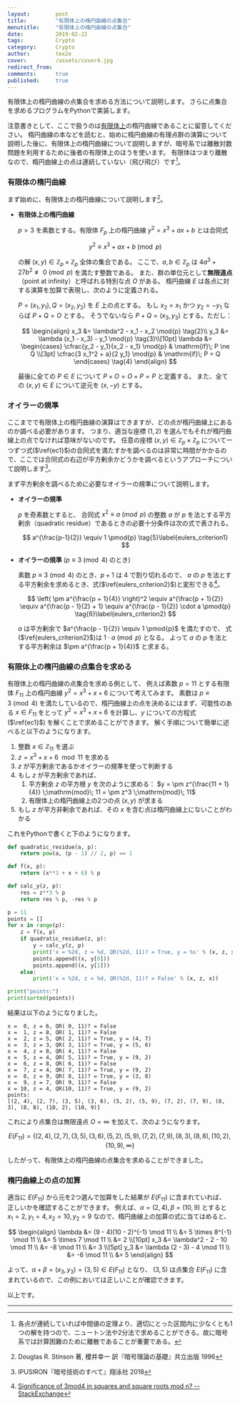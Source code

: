 ```yaml
---
layout:        post
title:         "有限体上の楕円曲線の点集合"
menutitle:     "有限体上の楕円曲線の点集合"
date:          2019-02-22
tags:          Crypto
category:      Crypto
author:        tex2e
cover:         /assets/cover4.jpg
redirect_from:
comments:      true
published:     true
---
```


有限体上の楕円曲線の点集合を求める方法について説明します。
さらに点集合を求めるプログラムをPythonで実装します。

注意書きとして、ここで扱うのは<u>有限体上</u>の楕円曲線であることに留意してください。
楕円曲線の本などを読むと、始めに楕円曲線の有理点群の演算について説明した後に、有限体上の楕円曲線について説明しますが、暗号系では離散対数問題を利用するために後者の有限体上のほうを使います。
有限体はつまり離散なので、楕円曲線上の点は連続していない（飛び飛び）です[^1]。


### 有限体の楕円曲線

まず始めに、有限体上の楕円曲線について説明します[^DRS]。

- **有限体上の楕円曲線**

    $p > 3$ を素数とする。有限体 $F_p$ 上の楕円曲線 $y^2 = x^3 + ax + b$ とは合同式

    $$
    y^2 \equiv x^3 + ax + b \pmod{p}
    \tag{1}\label{ec1}
    $$

    の解 $(x,y) \in \mathbb{Z}_p \times \mathbb{Z}_p$ 全体の集合である。
    ここで、$a,b \in \mathbb{Z}_p$ は $4a^3 + 27b^2 \not\equiv 0 \pmod{p}$ を満たす整数である。
    また、群の単位元として**無限遠点**（point at infinity）と呼ばれる特別な点 $O$ がある。
    楕円曲線 $E$ は各点に対する演算を加算で表現し、次のように定義される。

    $P = (x_1, y_1), Q = (x_2, y_2)$ を $E$ 上の点とする。
    もし $x_2 = x_1$ かつ $y_2 = -y_1$ ならば $P + Q = O$ とする。
    そうでないなら $P + Q = (x_3, y_3)$ とする。ただし：

    $$
    \begin{align}
      x_3 &= \lambda^2 - x_1 - x_2     \mod{p} \tag{2}\\
      y_3 &= \lambda (x_1 - x_3) - y_1 \mod{p} \tag{3}\\[10pt]
      \lambda &= \begin{cases}
        \cfrac{y_2 - y_1}{x_2 - x_1} \mod{p} & \mathrm{if}\; P \ne Q \\[3pt]
        \cfrac{3 x_1^2 + a}{2 y_1}   \mod{p} & \mathrm{if}\; P = Q
      \end{cases}
      \tag{4}
    \end{align}
    $$

    最後に全ての $P \in E$ について $P + O = O + P = P$ と定義する。
    また、全ての $(x,y) \in E$ について逆元を $(x,-y)$ とする。


### オイラーの規準

ここまでで有限体上の楕円曲線の演算はできますが、どの点が楕円曲線上にあるのか調べる必要があります。
つまり、適当な座標 $(1,2)$ を選んでもそれが楕円曲線上の点でなければ意味がないのです。
任意の座標 $(x, y) \in \mathbb{Z}_p \times \mathbb{Z}_p$ について一つずつ式($\ref{ec1}$)の合同式を満たすかを調べるのは非常に時間がかかるので、ここでは合同式の右辺が平方剰余かどうかを調べるというアプローチについて説明します[^IPUSIRON]。

まず平方剰余を調べるために必要なオイラーの規準について説明します。

- **オイラーの規準**

    $p$ を奇素数とすると、
    合同式 $x^2 \equiv a \pmod{p}$ の整数 $a$ が $p$ を法とする平方剰余（quadratic residue）であるときの必要十分条件は次の式で表される。

    $$
    a^{\frac{p-1}{2}} \equiv 1 \pmod{p}
    \tag{5}\label{eulers_criterion1}
    $$

- **オイラーの規準** ($p \equiv 3 \pmod{4}$ のとき)

    素数 $p \equiv 3 \pmod{4}$ のとき、$p+1$ は 4 で割り切れるので、
    $a$ の $p$ を法とする平方剰余を求めるとき、式($\ref{eulers_criterion2}$)と変形できる[^3mod4]。

    $$
    \left( \pm a^{\frac{p + 1}{4}} \right)^2
    \equiv a^{\frac{p + 1}{2}}
    \equiv a^{\frac{p - 1}{2} + 1}
    \equiv a^{\frac{p - 1}{2}} \cdot a \pmod{p}
    \tag{6}\label{eulers_criterion2}
    $$

    $a$ は平方剰余で $a^{\frac{p - 1}{2}} \equiv 1 \pmod{p}$ を満たすので、
    式($\ref{eulers_criterion2}$)は $1 \cdot a \pmod{p}$ となる。
    よって $a$ の $p$ を法とする平方剰余は $\pm a^{\frac{p + 1}{4}}$ と求まる。


### 有限体上の楕円曲線の点集合を求める

有限体上の楕円曲線の点集合を求める例として、
例えば素数 $p = 11$ とする有限体 $F_{11}$ 上の楕円曲線 $y^2 = x^3 + x + 6$ について考えてみます。
素数は $p \equiv 3 \pmod{4}$ を満たしているので、楕円曲線上の点を決めるにはまず、可能性のある $x \in F_{11}$ をとって $y^2 = x^3 + x + 6$ を計算し、$y$ についての方程式 ($\ref{ec1}$) を解くことで求めることができます。
解く手順について簡単に述べると以下のようになります。

1. 整数 $x \in \mathbb{Z}_{11}$ を選ぶ
2. $z = x^3 + x + 6 \mod{11}$ を求める
3. $z$ が平方剰余であるかオイラーの規準を使って判断する
4. もし $z$ が平方剰余であれば、
    1. 平方剰余 $z$ の平方根 $y$ を次のように求める：
        $y = \pm z^{\frac{11 + 1}{4}} \;\mathrm{mod}\; 11 = \pm z^3 \;\mathrm{mod}\; 11$
    2. 有限体上の楕円曲線上の2つの点 $(x, y)$ が求まる
4. もし $z$ が平方非剰余であれば、その $x$ を含む点は楕円曲線上にないことがわかる

これをPythonで書くと下のようになります。

```python
def quadratic_residue(a, p):
    return pow(a, (p - 1) // 2, p) == 1

def f(x, p):
    return (x**3 + x + 6) % p

def calc_y(z, p):
    res = z**3 % p
    return res % p, -res % p

p = 11
points = []
for x in range(p):
    z = f(x, p)
    if quadratic_residue(z, p):
        y = calc_y(z, p)
        print('x = %2d, z = %d, QR(%2d, 11)? = True, y = %s' % (x, z, x, y))
        points.append((x, y[0]))
        points.append((x, y[1]))
    else:
        print('x = %2d, z = %d, QR(%2d, 11)? = False' % (x, z, x))

print("points:")
print(sorted(points))
```

結果は以下のようになりました。

```
x =  0, z = 6, QR( 0, 11)? = False
x =  1, z = 8, QR( 1, 11)? = False
x =  2, z = 5, QR( 2, 11)? = True, y = (4, 7)
x =  3, z = 3, QR( 3, 11)? = True, y = (5, 6)
x =  4, z = 8, QR( 4, 11)? = False
x =  5, z = 4, QR( 5, 11)? = True, y = (9, 2)
x =  6, z = 8, QR( 6, 11)? = False
x =  7, z = 4, QR( 7, 11)? = True, y = (9, 2)
x =  8, z = 9, QR( 8, 11)? = True, y = (3, 8)
x =  9, z = 7, QR( 9, 11)? = False
x = 10, z = 4, QR(10, 11)? = True, y = (9, 2)
points:
[(2, 4), (2, 7), (3, 5), (3, 6), (5, 2), (5, 9), (7, 2), (7, 9), (8, 3), (8, 8), (10, 2), (10, 9)]
```

これにより点集合は無限遠点 $O = \infty$ を加えて、次のようになります。

$$
E(F_{11}) = \{(2,4), (2,7), (3,5), (3,6), (5,2), (5,9), (7,2), (7,9), (8,3), (8,8), (10,2), (10,9), \infty\}
$$

したがって、有限体上の楕円曲線の点集合を求めることができました。


### 楕円曲線上の点の加算

適当に $E(F_{11})$ から元を2つ選んで加算をした結果が $E(F_{11})$ に含まれていれば、
正しいかを確認することができます。
例えば、$\alpha = (2,4),\, \beta = (10,9)$ とすると
$x_1 = 2,\, y_1 = 4,\, x_2 = 10,\, y_2 = 9$ なので、楕円曲線上の加算の式に当てはめると、

$$
\begin{align}
  \lambda &= (9 - 4)(10 - 2)^{-1} \mod 11 \\
          &= 5 \times 8^{-1} \mod 11 \\
          &= 5 \times 7 \mod 11 \\
          &= 2 \\[10pt]
  x_3 &= \lambda^2 - 2 - 10 \mod 11 \\
      &= -8 \mod 11 \\
      &= 3 \\[5pt]
  y_3 &= \lambda (2 - 3) - 4 \mod 11 \\
      &= -6 \mod 11 \\
      &= 5
\end{align}
$$

よって、$\alpha + \beta = (x_3, y_3) = (3, 5) \in E(F_{11})$ となり、
$(3,5)$ は点集合 $E(F_{11})$ に含まれているので、この例においては正しいことが確認できます。

以上です。

-----

[^1]: 各点が連続していれば中間値の定理より、適切にとった区間内に少なくとも1つの解を持つので、ニュートン法や2分法で求めることができる。故に暗号系では計算困難のために離散であることが重要である。
[^DRS]: Douglas R. Stinson 著, 櫻井幸一 訳『暗号理論の基礎』共立出版 1996
[^IPUSIRON]: IPUSIRON『暗号技術のすべて』翔泳社 2018
[^Legendre]: [Legendre symbol -- Wikipedia](https://en.wikipedia.org/wiki/Legendre_symbol)
[^3mod4]: [Significance of 3mod4 in squares and square roots mod n? -- StackExchange](https://crypto.stackexchange.com/questions/20993/significance-of-3mod4-in-squares-and-square-roots-mod-n)
